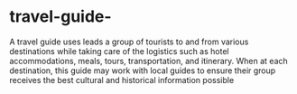 # travel-guide-
A travel guide uses leads a group of tourists to and from various destinations while taking care of the logistics such as hotel accommodations, meals, tours, transportation, and itinerary. When at each destination, this guide may work with local guides to ensure their group receives the best cultural and historical information possible
